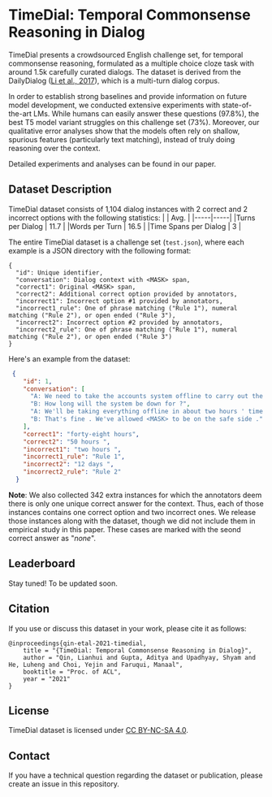 # TimeDial: Temporal Commonsense Reasoning in Dialog

TimeDial presents a crowdsourced English challenge set, for temporal commonsense reasoning, formulated as a multiple choice cloze task with around 1.5k carefully curated dialogs. The dataset is derived from the DailyDialog ([Li et al., 2017](https://www.aclweb.org/anthology/I17-1099/)), which is a multi-turn dialog corpus.

In order to establish strong baselines and provide information on future model development, we conducted extensive experiments with state-of-the-art LMs. While humans can easily answer these questions (97.8\%), the best T5 model variant struggles on this challenge set (73\%). Moreover, our qualitative error analyses show that the models often rely on shallow, spurious features (particularly text matching), instead of truly doing reasoning over the context. 

Detailed experiments and analyses can be found in our paper. 

## Dataset Description
TimeDial dataset consists of 1,104 dialog instances with 2 correct and 2 incorrect options with the following statistics:
|      | Avg.   |
|-----|-----|
|Turns per Dialog  | 11.7  |
|Words per Turn  | 16.5   |
|Time Spans per Dialog  | 3  |

The entire TimeDial dataset is a challenge set (`test.json`), where each example is a JSON directory with the following format:
```
{
  "id": Unique identifier,
  "conversation": Dialog context with <MASK> span,
  "correct1": Original <MASK> span,
  "correct2": Additional correct option provided by annotators,
  "incorrect1": Incorrect option #1 provided by annotators, 
  "incorrect1_rule": One of phrase matching ("Rule 1"), numeral matching ("Rule 2"), or open ended ("Rule 3"),
  "incorrect2": Incorrect option #2 provided by annotators, 
  "incorrect2_rule": One of phrase matching ("Rule 1"), numeral matching ("Rule 2"), or open ended ("Rule 3")
}
```

Here's an example from the dataset:
```json
 {
    "id": 1,
    "conversation": [
      "A: We need to take the accounts system offline to carry out the upgrade . But don't worry , it won't cause too much inconvenience . We're going to do it over the weekend .",
      "B: How long will the system be down for ?",
      "A: We'll be taking everything offline in about two hours ' time . It'll be down for a minimum of twelve hours . If everything goes according to plan , it should be up again by 6 pm on Saturday .",
      "B: That's fine . We've allowed <MASK> to be on the safe side ."
    ],
    "correct1": "forty-eight hours",
    "correct2": "50 hours ",
    "incorrect1": "two hours ",
    "incorrect1_rule": "Rule 1",
    "incorrect2": "12 days ",
    "incorrect2_rule": "Rule 2"
  }
```

**Note**: We also collected 342 extra instances for which the annotators deem there is only one unique correct answer for the context. Thus, each of those instances contains one correct option and two incorrect ones. We release those instances along with the dataset, though we did not include them in empirical study in this paper. These cases are marked with the seond correct answer as "_none_".

## Leaderboard
Stay tuned! To be updated soon.

## Citation
If you use or discuss this dataset in your work, please cite it as follows:

```
@inproceedings{qin-etal-2021-timedial,
    title = "{TimeDial: Temporal Commonsense Reasoning in Dialog}",
    author = "Qin, Lianhui and Gupta, Aditya and Upadhyay, Shyam and He, Luheng and Choi, Yejin and Faruqui, Manaal",
    booktitle = "Proc. of ACL",
    year = "2021"
}
```

## License
TimeDial dataset is licensed under [CC BY-NC-SA 4.0](https://creativecommons.org/licenses/by-nc-sa/4.0/).

## Contact

If you have a technical question regarding the dataset or publication, please create an issue in this repository.
